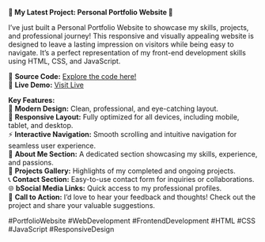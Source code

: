 🚀<b> My Latest Project: Personal Portfolio Website </b>🚀

I’ve just built a Personal Portfolio Website to showcase my skills, projects, and professional journey! This responsive and visually appealing website is designed to leave a lasting impression on visitors while being easy to navigate. It’s a perfect representation of my front-end development skills using HTML, CSS, and JavaScript.

🔗 <b>Source Code:</b> <a href="https://github.com/rizwanwebdev/Portfolio-Website/" target="_blank">Explore the code here!</a><br>
🔗  <b>Live Demo:</b> <a href="https://rizwanwebdev.github.io/Portfolio-Website/" target="_blank">Visit Live</a>

<b>Key Features: </b> <br>
🎨 <b>Modern Design:</b> Clean, professional, and eye-catching layout. <br>
📱 <b>Responsive Layout:</b> Fully optimized for all devices, including mobile, tablet, and desktop. <br>
⚡ <b>Interactive Navigation:</b> Smooth scrolling and intuitive navigation for seamless user experience. <br>
📄 <b>About Me Section:</b> A dedicated section showcasing my skills, experience, and passions. <br>
📂 <b>Projects Gallery:</b> Highlights of my completed and ongoing projects. <br>
📞 <b>Contact Section:</b> Easy-to-use contact form for inquiries or collaborations. <br>
🌐 <b>bSocial Media Links:</b> Quick access to my professional profiles. <br>
📢 <b>Call to Action:</b> I’d love to hear your feedback and thoughts! Check out the project and share your valuable suggestions. <br>

#PortfolioWebsite #WebDevelopment #FrontendDevelopment #HTML #CSS #JavaScript #ResponsiveDesign
